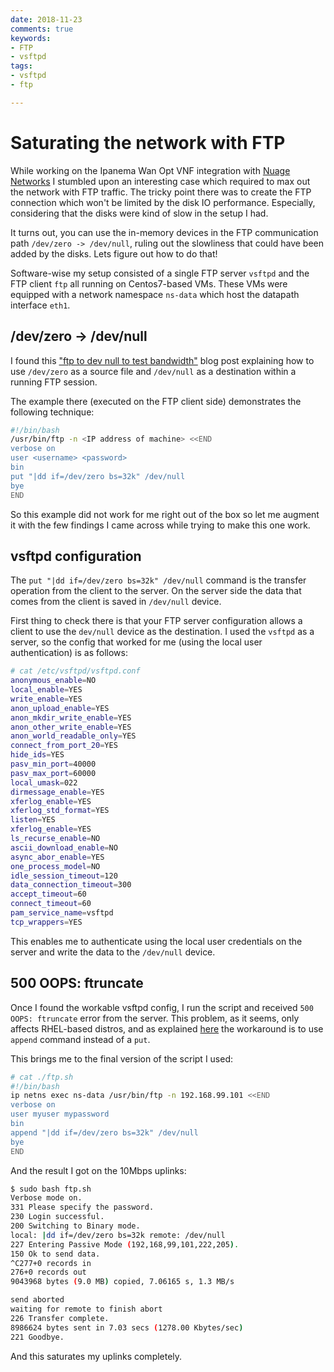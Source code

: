 ```yaml
---
date: 2018-11-23
comments: true
keywords:
- FTP
- vsftpd
tags:
- vsftpd
- ftp

---
```


# Saturating the network with FTP

While working on the Ipanema Wan Opt VNF integration with [Nuage Networks](http://www.nuagenetworks.net/enterprise/software-defined-wan/) I stumbled upon an interesting case which required to max out the network with FTP traffic. The tricky point there was to create the FTP connection which won't be limited by the disk IO performance. Especially, considering that the disks were kind of slow in the setup I had.

It turns out, you can use the in-memory devices in the FTP communication path `/dev/zero -> /dev/null`, ruling out the slowliness that could have been added by the disks. Lets figure out how to do that!

<!-- more -->

Software-wise my setup consisted of a single FTP server `vsftpd` and the FTP client `ftp` all running on Centos7-based VMs. These VMs were equipped with a network namespace `ns-data` which host the datapath interface `eth1`.

## /dev/zero -> /dev/null

I found this ["ftp to dev null to test bandwidth"](https://fordodone.com/2013/11/13/ftp-to-dev-null-to-test-bandwidth/) blog post explaining how to use `/dev/zero` as a source file and `/dev/null` as a destination within a running FTP session.

The example there (executed on the FTP client side) demonstrates the following technique:

```bash
#!/bin/bash
/usr/bin/ftp -n <IP address of machine> <<END
verbose on
user <username> <password>
bin
put "|dd if=/dev/zero bs=32k" /dev/null
bye
END
```

So this example did not work for me right out of the box so let me augment it with the few findings I came across while trying to make this one work.

## vsftpd configuration

The `put "|dd if=/dev/zero bs=32k" /dev/null` command is the transfer operation from the client to the server. On the server side the data that comes from the client is saved in `/dev/null` device.

First thing to check there is that your FTP server configuration allows a client to use the `dev/null` device as the destination. I used the `vsftpd` as a server, so the config that worked for me (using the local user authentication) is as follows:

```bash
# cat /etc/vsftpd/vsftpd.conf
anonymous_enable=NO
local_enable=YES
write_enable=YES
anon_upload_enable=YES
anon_mkdir_write_enable=YES
anon_other_write_enable=YES
anon_world_readable_only=YES
connect_from_port_20=YES
hide_ids=YES
pasv_min_port=40000
pasv_max_port=60000
local_umask=022
dirmessage_enable=YES
xferlog_enable=YES
xferlog_std_format=YES
listen=YES
xferlog_enable=YES
ls_recurse_enable=NO
ascii_download_enable=NO
async_abor_enable=YES
one_process_model=NO
idle_session_timeout=120
data_connection_timeout=300
accept_timeout=60
connect_timeout=60
pam_service_name=vsftpd
tcp_wrappers=YES
```

This enables me to authenticate using the local user credentials on the server and write the data to the `/dev/null` device.

## 500 OOPS: ftruncate

Once I found the workable vsftpd config, I run the script and received `500 OOPS: ftruncate` error from the server. This problem, as it seems, only affects RHEL-based distros, and as explained [here](https://access.redhat.com/solutions/776843) the workaround is to use `append` command instead of a `put`.

This brings me to the final version of the script I used:

```bash
# cat ./ftp.sh
#!/bin/bash
ip netns exec ns-data /usr/bin/ftp -n 192.168.99.101 <<END
verbose on
user myuser mypassword
bin
append "|dd if=/dev/zero bs=32k" /dev/null
bye
END
```

And the result I got on the 10Mbps uplinks:

```bash
$ sudo bash ftp.sh
Verbose mode on.
331 Please specify the password.
230 Login successful.
200 Switching to Binary mode.
local: |dd if=/dev/zero bs=32k remote: /dev/null
227 Entering Passive Mode (192,168,99,101,222,205).
150 Ok to send data.
^C277+0 records in
276+0 records out
9043968 bytes (9.0 MB) copied, 7.06165 s, 1.3 MB/s

send aborted
waiting for remote to finish abort
226 Transfer complete.
8986624 bytes sent in 7.03 secs (1278.00 Kbytes/sec)
221 Goodbye.
```

And this saturates my uplinks completely.

